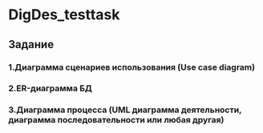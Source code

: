 # DigDes_testtask
## Задание
### 1.Диаграмма сценариев использования (Use case diagram)
### 2.ER-диаграмма БД
### 3.Диаграмма процесса (UML диаграмма деятельности, диаграмма последовательности или любая другая)

